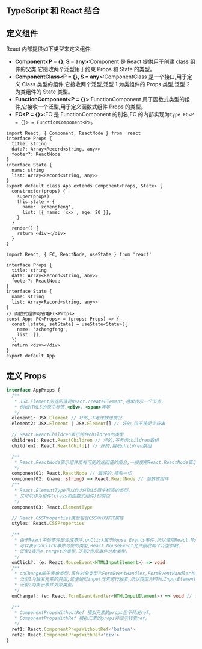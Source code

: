 ## TypeScript 和 React 结合

## 定义组件

React 内部提供如下类型来定义组件:

- **Component<P = {}, S = any>**:Component 是 React 提供用于创建 class 组件的父类,它接收两个泛型用于约束 Props 和 State 的类型。
- **ComponentClass<P = {}, S = any>**:ComponentClass 是一个接口,用于定义 Class 类型的组件,它接收两个泛型,泛型 1 为类组件的 Props 类型,泛型 2 为类组件的 State 类型。
- **FunctionComponent<P = {}>**:FunctionComponent 用于函数式类型的组件,它接收一个泛型,用于定义函数式组件 Props 的类型。
- **FC<P = {}>**:FC 是 FunctionComponent 的别名,FC 的内部实现为`type FC<P = {}> = FunctionComponent<P>`。

<CodeGroup>
<CodeGroupItem title="定义Class Component" active>

```tsx
import React, { Component, ReactNode } from 'react'
interface Props {
  title: string
  data?: Array<Record<string, any>>
  footer?: ReactNode
}
interface State {
  name: string
  list: Array<Record<string, any>>
}
export default class App extends Component<Props, State> {
  constructor(props) {
    super(props)
    this.state = {
      name: 'zchengfeng',
      list: [{ name: 'xxx', age: 20 }],
    }
  }
  render() {
    return <div></div>
  }
}
```

</CodeGroupItem>
<CodeGroupItem title="定义Function Component">

```tsx
import React, { FC, ReactNode, useState } from 'react'

interface Props {
  title: string
  data: Array<Record<string, any>>
  footer?: ReactNode
}
interface State {
  name: string
  list: Array<Record<string, any>>
}
// 函数式组件可省略FC<Props>
const App: FC<Props> = (props: Props) => {
  const [state, setState] = useState<State>({
    name: 'zchengfeng',
    list: [],
  })
  return <div></div>
}
export default App
```

</CodeGroupItem>
</CodeGroup>

## 定义 Props

```ts
interface AppProps {
  /**
   * JSX.Element的返回值是React.createElement,通常表示一个节点,
   * 例如HTML5的原生标签,<div>、<span>等等
   */
  element1: JSX.Element // 坏的,不考虑数组情况
  element2: JSX.Element | JSX.Element[] // 好的,但不接受字符串

  // React.ReactChildren表示组件children的类型
  children1: React.ReactChildren // 坏的,不考虑children数组
  children2: React.ReactChild[] // 好的,接收children数组

  /**
   * React.ReactNode表示组件所有可能的返回值的集合,一般使用React.ReactNode表示组件
   */
  component01: React.ReactNode // 最好的,接收一切
  component02: (name: string) => React.ReactNode // 函数式组件
  /**
   * React.ElementType可以作为HTML5原生标签的类型,
   * 又可以作为组件(class和函数式组件)的类型
   */
  component03: React.ElementType

  // React.CSSProperties类型包含CSS所以样式属性
  styles: React.CSSProperties

  /**
   * 由于React中的事件是合成事件,onClick属于Mouse Events事件,所以使用React.MouseEvent
   * 可以表示onClick事件对象的类型,React.MouseEvent允许接收两个泛型参数,
   * 泛型1表示e.target的类型,泛型2表示事件对象类型。
   */
  onClick?: (e: React.MouseEvent<HTMLInputElement>) => void
  /**
   * onChange属于表单类型,事件对象类型为FormEventHandler,FormEventHandler也接收两个泛型,
   * 泛型1为触发元素的类型,这里通过input元素进行触发,所以类型为HTMLInputElement。
   * 泛型2为表示事件对象类型。
   */
  onChange?: (e: React.FormEventHandler<HTMLInputElement>) => void // form表单事件

  /**
   * ComponentPropsWithoutRef 模拟元素的props但不转发ref。
   * ComponentPropsWithRef 模拟元素的props并显示转发ref。
   */
  ref1: React.ComponentPropsWithoutRef<'button'>
  ref2: React.ComponentPropsWithRef<'div'>
}
```
